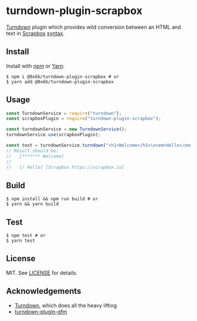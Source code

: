 # turndown-plugin-scrapbox

[Turndown](https://github.com/domchristie/turndown) plugin which provides wild conversion between an HTML and text in [Scrapbox](https://scrapbox.io/) [syntax](https://scrapbox.io/help/Syntax).

## Install

Install with [npm](https://www.npmjs.com/) or [Yarn](https://yarnpkg.com/):

```console
$ npm i @0x6b/turndown-plugin-scrapbox # or
$ yarn add @0x6b/turndown-plugin-scrapbox
```

## Usage

```js
const TurndownService = require("turndown");
const scrapboxPlugin = require("turndown-plugin-scrapbox");

const turndownService = new TurndownService();
turndownService.use(scrapboxPlugin);

const text = turndownService.turndown("<h1>Welcome</h1>\n<em>Hello</em> <a href='https://scrapbox.io'>Scrapbox</a>");
// Result should be:
//   [******* Welcome]
//
//   [/ Hello] [Scrapbox https://scrapbox.io]
```

## Build

```console
$ npm install && npm run build # or
$ yarn && yarn build
```

## Test

```console
$ npm test # or
$ yarn test
```

## License

MIT. See [LICENSE](LICENSE) for details.

## Acknowledgements

* [Turndown](https://github.com/domchristie/turndown), which does all the heavy lifting
* [turndown-plugin-gfm](https://github.com/domchristie/turndown-plugin-gfm)

